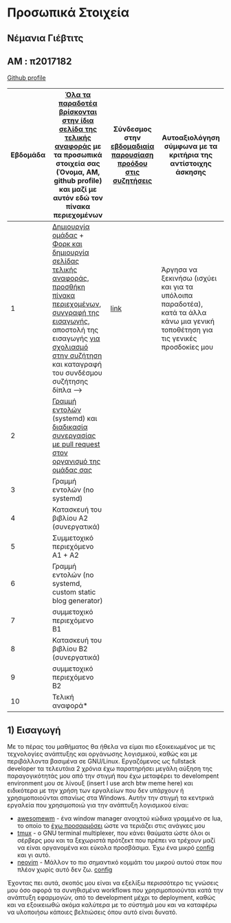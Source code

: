 # Προσωπικά Στοιχεία

## Νέμανια Γιέβτιτς
## AM : π2017182

[Github profile](https://github.com/IonianIronist)

| Εβδομάδα | [Όλα τα παραδοτέα βρίσκονται στην ίδια σελίδα της τελικής αναφοράς](https://epidrome.github.io/teaching/deliverables/) με τα προσωπικά στοιχεία σας (Όνομα, ΑΜ, github profile) και μαζί με αυτόν εδώ τον πίνακα περιεχομένων | Σύνδεσμος στην [εβδομαδιαία παρουσίαση προόδου στις συζητήσεις](https://github.com/courses-ionio/help/discussions/categories/show-and-tell) | Αυτοαξιολόγηση σύμφωνα με τα κριτήρια της αντίστοιχης άσκησης |
| --- | --- | --- | --- |
| 1 | [Δημιουργία ομάδας](https://epidrome.github.io/teaching/team/) + [Φορκ και δημιουργία σελίδας τελικής αναφοράς](https://epidrome.github.io/teaching/guide/), [προσθήκη πίνακα περιεχομένων](https://raw.githubusercontent.com/courses-ionio/sw/master/README.md), [συγγραφή της εισαγωγής](https://epidrome.github.io/teaching/intro/), αποστολή της εισαγωγής [για σχολιασμό στην συζήτηση](https://github.com/courses-ionio/sw/discussions/categories/show-and-tell) και καταγραφή του συνδέσμου συζήτησης δίπλα --> | [link](https://github.com/courses-ionio/sw/discussions/1620) | Άργησα να ξεκινήσω (ισχύει και για τα υπόλοιπα παραδοτέα), κατά τα άλλα κάνω μια γενική τοποθέτηση για τις γενικές προσδοκίες μου |
| 2 | [Γραμμή εντολών](https://epidrome.github.io/teaching/cli) (systemd) και [διαδικασία συνεργασίας με pull request στον οργανισμό της ομάδας σας](https://epidrome.github.io/teaching/team) | | |
| 3 | Γραμμή εντολών (no systemd) | | |
| 4 | Κατασκευή του βιβλίου Α2 (συνεργατικά) | | |
| 5 | Συμμετοχικό περιεχόμενο A1 + A2 | | |
| 6 | Γραμμή εντολών (no systemd, custom static blog generator) | | |
| 7 | συμμετοχικό περιεχόμενο B1 | | |
| 8 | Κατασκευή του βιβλίου Β2 (συνεργατικά) | | |
| 9 | συμμετοχικό περιεχόμενο B2 | | |
| 10 | Τελική αναφορά* | | |

## 1) Εισαγωγή

Με το πέρας του μαθήματος θα ήθελα να είμαι πιο εξοικειωμένος με τις τεχνολογίες ανάπτυξης και οργάνωσης λογισμικού, καθώς και με περιβάλλοντα βασιμένα σε GNU/Linux. 
Εργαζόμενος ως fullstack developer τα τελευτάια 2 χρόνια έχω παρατηρήσει μεγάλη αύξηση της παραγογικότητάς μου από την στιγμή που έχω μεταφέρει το develompent environment μου
σε λίνουξ (insert I use arch btw meme here) και ειδικότερα με την χρήση των εργαλείων που δεν υπάρχουν ή χρησιμοποιούνται σπανίως στα Windows.
Αυτήν την στιγμή τα κεντρικά εργαλεία που χρησιμοποιώ για την ανάπτυξη λογισμικού είναι:
  - [awesomewm](https://awesomewm.org/) - ένα window manager ανοιχτού κώδικα γραμμένο σε lua,
το οποίο το [έχω προσαρμόσει](https://github.com/IonianIronist/configs/tree/main/awesome) ώστε να τεριάζει στις ανάγκες μου
  - [tmux](https://github.com/tmux/tmux/wiki) - o GNU terminal multiplexer, που κάνει θαύματα ώστε όλοι οι σέρβερς μου και τα ξεχωριστά πρότζεκτ που πρέπει να τρέχουν μαζί να είναι οργανομένα και εύκολα προσβάσιμα. Έχω ένα μικρό [config](https://github.com/IonianIronist/configs/tree/main/tmux) και γι αυτό.
  - [neovim](https://neovim.io/) - Μάλλον το πιο σημαντικό κομμάτι του μικρού αυτού στακ που πλέον χωρίς αυτό δεν ζω. [config](https://github.com/IonianIronist/configs/tree/main/nvim)
  
 Έχοντας πει αυτά, σκοπός μου είναι να εξελίξω περισσότερο τις γνώσεις μου όσο αφορά τα συνηθισμένα workflows που χρησιμοποιούνται κατά την ανάπτυξη εφαρμογών, από το development μέχρι το
 deployment, καθώς και να εξοικειωθώ ακόμα καλύτερα με το σύστημά μου και να καταφέρω να υλοποιήσω κάποιες βελτιώσεις όπου αυτό είναι δυνατό.
